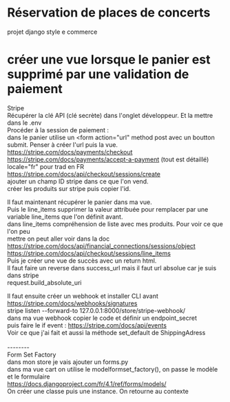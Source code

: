 

# Réservation de places de concerts
 projet django style e commerce

# créer une vue lorsque le panier est supprimé par une validation de paiement

Stripe <br>
Récupérer la clé API (clé secrète) dans l'onglet développeur. Et la mettre dans le .env<br>
Procéder à la session de paiement : <br>
dans le panier utilise un <form action="url" method post avec un boutton submit. Penser à créer l'url puis la vue.<br>
https://stripe.com/docs/payments/checkout <br>
https://stripe.com/docs/payments/accept-a-payment (tout est détaillé)<br>
locale="fr" pour trad en FR<br>
https://stripe.com/docs/api/checkout/sessions/create <br>
ajouter un champ ID stripe dans ce que l'on vend. <br>
créer les produits sur stripe puis copier l'id.<br>

Il faut maintenant récupérer le panier dans ma vue.<br>
Puis le line_items supprimer la valeur attribuée pour remplacer par une variable line_items que l'on définit avant.<br>
dans line_items compréhension de liste avec mes produits. Pour voir ce que l'on peu <br>
mettre on peut aller voir dans la doc<br>
https://stripe.com/docs/api/financial_connections/sessions/object <br>
https://stripe.com/docs/api/checkout/sessions/line_items <br>
Puis je créer une vue de succès avec un return html.<br>
Il faut faire un reverse dans success_url mais il faut url absolue car je suis dans stripe<br>
request.build_absolute_uri <br>

Il faut ensuite créer un webhook et installer CLI avant<br>
https://stripe.com/docs/webhooks/signatures <br>
stripe listen --forward-to 127.0.0.1:8000/store/stripe-webhook/ <br>
dans ma vue webhook copier le code et définir un endpoint_secret <br>
puis faire le if event : https://stripe.com/docs/api/events <br>
Voir ce que j'ai fait et aussi la méthode set_default de ShippingAdress<br> <br>
--------<br>
Form Set Factory <br>
dans mon store je vais ajouter un forms.py<br>
dans ma vue cart on utilise le modelformset_factory(), on passe le modèle et le formulaire<br>
https://docs.djangoproject.com/fr/4.1/ref/forms/models/ <br>
On créer une classe puis une instance. On retourne au contexte<br>


